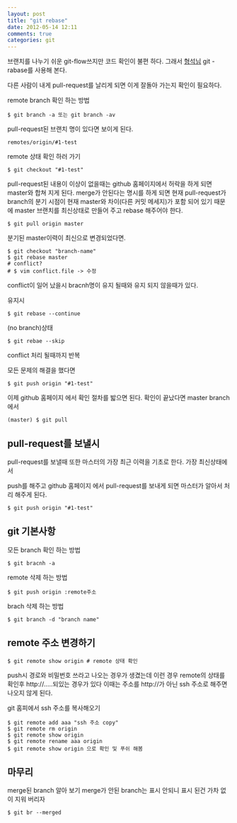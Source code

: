 ```yaml
---
layout: post
title: "git rebase"
date: 2012-05-14 12:11
comments: true
categories: git
---
```


브랜치를 나누기 쉬운 git-flow쓰지만 코드 확인이 불편 하다.
그래서 [형석님](http://aanoaa.github.com/) git - rabase를 사용해 본다.

다른 사람이 내게 pull-request를 날리게 되면 이게 잘돌아 가는지 확인이 
필요하다.

remote branch 확인 하는 방법

    $ git branch -a 또는 git branch -av

pull-request된 브랜치 명이 있다면 보이게 된다.

    remotes/origin/#1-test

remote 상태 확인 하러 가기

    $ git checkout "#1-test"

pull-request된 내용이 이상이 없을때는 github 홈페이지에서 허락을 하게 되면
master와 합쳐 지게 된다.
merge가 안된다는 명시를 하게 되면 현재 pull-request가 branch의 분기 시점이
현재 master와 차이(다른 커밋 메세지)가 포함 되어 있기 때문에
master 브랜치를 최신상태로 만들어 주고 rebase 해주어야 한다.

    $ git pull origin master

분기된 master이력이 최신으로 변경되었다면.

    $ git checkout "branch-name"
    $ git rebase master
    # conflict?
    # $ vim conflict.file -> 수정

conflict이 일어 났을시 bracnh명이 유지 될때와 유지 되지 않을때가 있다.

유지시

    $ git rebase --continue

(no branch)상태 

    $ git rebae --skip

conflict 처리 될때까지 반복

모든 문제의 해결을 했다면 

    $ git push origin "#1-test"

이제 github 홈페이지 에서 확인 절차를 밟으면 된다.
확인이 끝났다면 master branch에서

    (master) $ git pull

## pull-request를 보낼시

pull-request를 보낼때 또한 마스터의 가장 최근 이력을 기초로 한다.
가장 최신상태에서 

push를 해주고 github 홈페이지 에서 pull-request를 보내게 되면 마스터가
알아서 처리 해주게 된다.

    $ git push origin "#1-test"

## git 기본사항

모든 branch 확인 하는 방법

    $ git bracnh -a

remote 삭제 하는 방법

    $ git push origin :remote주소

brach 삭제 하는 방법

    $ git branch -d "branch name"

## remote 주소 변경하기

    $ git remote show origin # remote 상태 확인

push시 경로와 비밀번호 쓰라고 나오는 경우가 생겼는데
이런 경우 remote의 상태를 확인후 http://.....되있는 경우가 있다
이때는 주소를 http://가 아닌 ssh 주소로 해주면 나오지 않게 된다.

git 홈피에서 ssh 주소를 복사해오기

    $ git remote add aaa "ssh 주소 copy"
    $ git remote rm origin
    $ git remote show origin
    $ git remote rename aaa origin
    $ git remote show origin 으로 확인 및 푸쉬 해봄

## 마무리

merge된 branch 알아 보기
merge가 안된 branch는 표시 안되니 표시 된건
가차 없이 지워 버리자

    $ git br --merged
